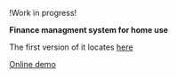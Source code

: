!Work in progress!

**Finance managment system for home use**

The first version of it locates [here](https://bitbucket.org/Pozadi/myfin)

[Online demo](https://mf-2-0.appspot.com/)
